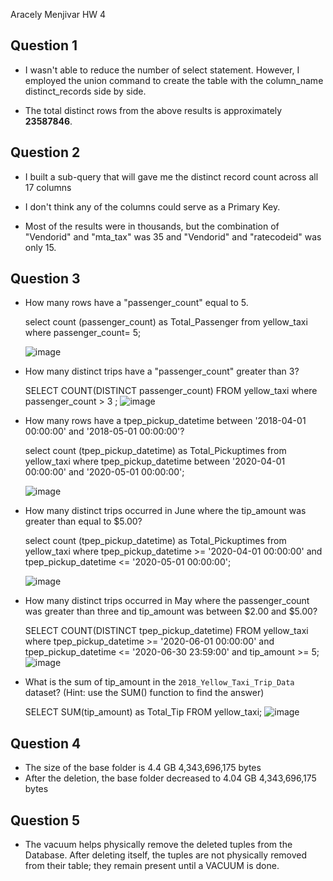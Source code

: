 Aracely Menjivar 
HW 4

## Question 1
- I wasn't able to reduce the number of select statement. However, I employed the union command to create the table with the column_name	distinct_records side by side. 

- The total distinct rows from the above results is approximately **23587846**.

## Question 2
- I built a sub-query that will gave me the distinct record count across all 17 columns
-   I don't think any of the columns could serve as a Primary Key.
    
-   Most of the results were in thousands, but the combination of "Vendorid" and "mta_tax" was 35 and "Vendorid" and "ratecodeid" was only 15.
## Question 3
-   How many rows have a "passenger_count" equal to 5.

    select count (passenger_count) as Total_Passenger
    from yellow_taxi
    where passenger_count= 5;

	![image](https://user-images.githubusercontent.com/53866673/205166457-8b312941-b4b0-4215-acda-a3b81927d8ff.png)

-   How many distinct trips have a "passenger_count" greater than 3?

    SELECT COUNT(DISTINCT passenger_count)
    FROM yellow_taxi
    where passenger_count > 3 ;
	![image](https://user-images.githubusercontent.com/53866673/205166749-08495517-12de-48b0-af68-19e45df5ea32.png)


-   How many rows have a tpep_pickup_datetime between '2018-04-01 00:00:00' and '2018-05-01 00:00:00'?

    select count (tpep_pickup_datetime) as Total_Pickuptimes
    from yellow_taxi
    where tpep_pickup_datetime between '2020-04-01 00:00:00' and '2020-05-01 00:00:00';

	![image](https://user-images.githubusercontent.com/53866673/205166964-70423121-9260-42b9-8a30-393a933807a0.png)

-   How many distinct trips occurred in June where the tip_amount was greater than equal to $5.00?

     select count (tpep_pickup_datetime) as Total_Pickuptimes
     from yellow_taxi 
     where tpep_pickup_datetime >= '2020-04-01 00:00:00' and tpep_pickup_datetime <= '2020-05-01 00:00:00';

	![image](https://user-images.githubusercontent.com/53866673/205167073-06f1494a-f43a-424d-a850-1a3c4f3b07e1.png)

-   How many distinct trips occurred in May where the passenger_count was greater than three and tip_amount was between $2.00 and $5.00?

    SELECT COUNT(DISTINCT tpep_pickup_datetime) 
    FROM yellow_taxi
    where tpep_pickup_datetime >= '2020-06-01 00:00:00' and tpep_pickup_datetime <= '2020-06-30 23:59:00' and
    tip_amount >= 5;
	![image](https://user-images.githubusercontent.com/53866673/205167688-c3460feb-6921-4e77-aace-d1f31f5052af.png)


-   What is the sum of tip_amount in the  `2018_Yellow_Taxi_Trip_Data`  dataset? (Hint: use the SUM() function to find the answer)

    SELECT SUM(tip_amount) as Total_Tip
     FROM yellow_taxi; 
	![image](https://user-images.githubusercontent.com/53866673/205167506-4769c881-45c5-408f-94e5-37b1a6765251.png)
## Question 4
- The size of the base folder is 4.4 GB 4,343,696,175 bytes 
- After the deletion, the base folder decreased to 4.04 GB 4,343,696,175 bytes

## Question 5
- The vacuum helps physically remove the deleted tuples from the Database. After deleting itself, the tuples are not physically removed from their table; they remain present until a VACUUM is done.
